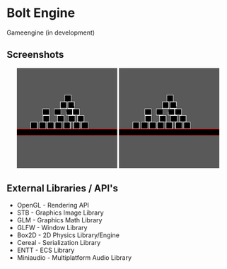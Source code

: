 # Bolt Engine
Gameengine (in development)

## Screenshots
<p align="center">
  <img src="Bolt/Assets/Documentation/Screenshot1.png" width="45%" alt="Screenshot 1">
  <img src="Bolt/Assets/Documentation/Screenshot1.png" width="45%" alt="Screenshot 2">
</p>

## External Libraries / API's
- OpenGL - Rendering API
- STB - Graphics Image Library
- GLM - Graphics Math Library
- GLFW - Window Library
- Box2D - 2D Physics Library/Engine
- Cereal - Serialization Library
- ENTT - ECS Library
- Miniaudio - Multiplatform Audio Library
